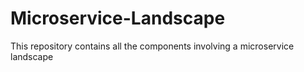 # Microservice-Landscape
This repository contains all the components involving a microservice landscape
